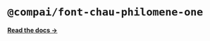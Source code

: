 # `@compai/font-chau-philomene-one`

[**Read the docs &rarr;**](https://components.ai/docs/typefaces/chau-philomene-one)
